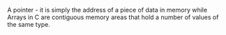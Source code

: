 A pointer - it is simply the address of a piece of data in memory while Arrays in C are contiguous memory areas that hold a number of values of the same type.

